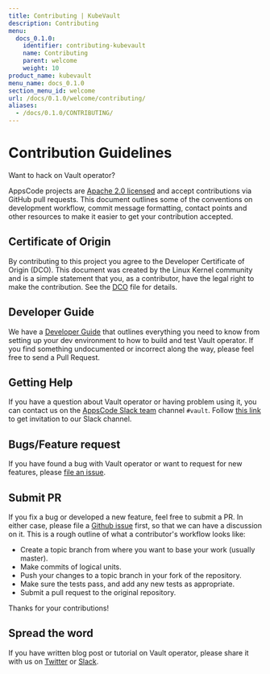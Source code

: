 ```yaml
---
title: Contributing | KubeVault
description: Contributing
menu:
  docs_0.1.0:
    identifier: contributing-kubevault
    name: Contributing
    parent: welcome
    weight: 10
product_name: kubevault
menu_name: docs_0.1.0
section_menu_id: welcome
url: /docs/0.1.0/welcome/contributing/
aliases:
  - /docs/0.1.0/CONTRIBUTING/
---
```


# Contribution Guidelines

Want to hack on Vault operator?

AppsCode projects are [Apache 2.0 licensed](https://github.com/kubevault/operator/blob/master/LICENSE) and accept contributions via
GitHub pull requests.  This document outlines some of the conventions on
development workflow, commit message formatting, contact points and other
resources to make it easier to get your contribution accepted.

## Certificate of Origin

By contributing to this project you agree to the Developer Certificate of
Origin (DCO). This document was created by the Linux Kernel community and is a
simple statement that you, as a contributor, have the legal right to make the
contribution. See the [DCO](https://github.com/kubevault/operator/blob/master/DCO) file for details.

## Developer Guide

We have a [Developer Guide](/docs/setup/developer-guide/overview.md) that outlines everything you need to know from setting up your
dev environment to how to build and test Vault operator. If you find something undocumented or incorrect along the way,
please feel free to send a Pull Request.

## Getting Help

If you have a question about Vault operator or having problem using it, you can contact us on the [AppsCode Slack team](https://appscode.slack.com/messages/kubevault/) channel `#vault`. Follow [this link](https://slack.appscode.com) to get invitation to our Slack channel.

## Bugs/Feature request

If you have found a bug with Vault operator or want to request for new features, please [file an issue](https://github.com/kubevault/project/issues/new).

## Submit PR


If you fix a bug or developed a new feature, feel free to submit a PR. In either case, please file a [Github issue](https://github.com/kubevault/project/issues/new) first, so that we can have a discussion on it. This is a rough outline of what a contributor's workflow looks like:
- Create a topic branch from where you want to base your work (usually master).
- Make commits of logical units.
- Push your changes to a topic branch in your fork of the repository.
- Make sure the tests pass, and add any new tests as appropriate.
- Submit a pull request to the original repository.

Thanks for your contributions!

## Spread the word

If you have written blog post or tutorial on Vault operator, please share it with us on [Twitter](https://twitter.com/AppsCodeHQ) or [Slack](https://slack.appscode.com).
